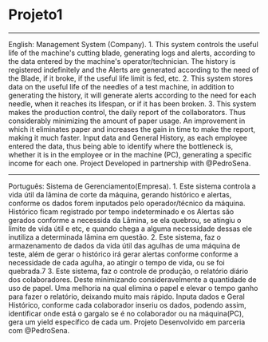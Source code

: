 # Projeto1
-------------------------------------------------------------------------------------------------------------------------------------------------------------------------
English:
Management System (Company).
    1. This system controls the useful life of the machine's cutting blade, generating logs and alerts, according to the data entered by the machine's operator/technician.
       The history is registered indefinitely and the Alerts are generated according to the need of the Blade, if it broke, if the useful life limit is fed, etc.
    2. This system stores data on the useful life of the needles of a test machine, in addition to generating the history, it will generate alerts according to the need for each needle, when it reaches its lifespan, or if it has been broken.
    3. This system makes the production control, the daily report of the collaborators. Thus considerably minimizing the amount of paper usage. An improvement in which it eliminates paper and increases the gain in time to make the report, making it much faster. Input data and General History, as each employee entered the data, thus being able to identify where the bottleneck is, whether it is in the employee or in the machine (PC), generating a specific income for each one.
    Project Developed in partnership with @PedroSena.

-------------------------------------------------------------------------------------------------------------------------------------------------------------------------

Português:
Sistema de Gerenciamento(Empresa).
    1. Este sistema controla a vida útil da lâmina de corte da máquina, gerando histórico e alertas, conforme os dados forem inputados pelo operador/técnico da máquina.
     Histórico ficam registrado por tempo indeterminado e os Alertas são gerados conforme a necessida da Lâmina, se ela quebrou, se atingiu o limite de vida útil e etc, e quando chega a alguma necessidade dessas ele inutiliza a determinada lâmina em questão. 
    2. Este sistema, faz o armazenamento de dados da vida útil das agulhas de uma máquina de teste, além de gerar o histórico irá gerar alertas conforme conforme a necessidade de cada agulha, ao atingir o tempo de vida, ou se foi quebrada.7 
    3. Este sistema, faz o controle de produção, o relatório diário dos colaboradores. Deste minimizando consideravelmente a quantidade de uso de papel. Uma melhoria na qual elimina o papel e elevar o tempo ganho para fazer o relatório, deixando muito mais rápido. Inputa dados e Geral Histórico, conforme cada colaborador inseriu os dados, podendo assim, identificar onde está o gargalo se é no colaborador ou na máquina(PC), gera um yield específico de cada um.
    Projeto Desenvolvido em parceria com @PedroSena.

